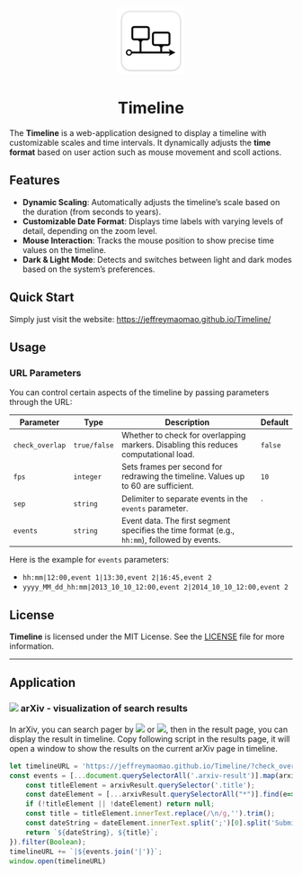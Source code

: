 <p align='center'>
<a href='https://jeffreymaomao.github.io/Timeline/'>
    <img alt="Timeline Logo" src="assets/icon.png" width='120'>
</a>
<br>
<h1 align='center'>Timeline</h1>
</p>

The **Timeline** is a web-application designed to display a timeline with customizable scales and time intervals. It dynamically adjusts the **time format** based on user action such as mouse movement and scoll actions.

## Features

- **Dynamic Scaling**: Automatically adjusts the timeline’s scale based on the duration (from seconds to years).
- **Customizable Date Format**: Displays time labels with varying levels of detail, depending on the zoom level.
- **Mouse Interaction**: Tracks the mouse position to show precise time values on the timeline.
- **Dark & Light Mode**: Detects and switches between light and dark modes based on the system’s preferences.

## Quick Start

Simply just visit the website: https://jeffreymaomao.github.io/Timeline/

## Usage

### URL Parameters

You can control certain aspects of the timeline by passing parameters through the URL:

| Parameter       | Type         | Description                                                  | Default |
| --------------- | ------------ | ------------------------------------------------------------ | ------- |
| `check_overlap` | `true/false` | Whether to check for overlapping markers. Disabling this reduces computational load. | `false` |
| `fps`           | `integer`    | Sets frames per second for redrawing the timeline. Values up to 60 are sufficient. | `10`    |
| `sep`           | `string`     | Delimiter to separate events in the `events` parameter.      | `|`     |
| `events`        | `string`     | Event data. The first segment specifies the time format (e.g., `hh:mm`), followed by events. |         |

Here is the example for `events` parameters:

- `hh:mm|12:00,event 1|13:30,event 2|16:45,event 2`
- `yyyy_MM_dd_hh:mm|2013_10_10_12:00,event 2|2014_10_10_12:00,event 2`

## License

**Timeline** is licensed under the MIT License. See the [LICENSE](LICENSE) file for more information.

---

## Application

### <img src='https://info.arxiv.org/brand/images/brand-logomark-primary-large.jpg' height='50px'> arXiv - visualization of search results

In arXiv, you can search pager by [![](https://img.shields.io/badge/arXiv-search-red.svg)](https://arxiv.org/search) or  [![](https://img.shields.io/badge/arXiv-advance%20search-red.svg)](https://arxiv.org/search), then in the result page, you can display the result in timeline. Copy following script in the results page, it will open a window to show the results on the current arXiv page in timeline.

```js
let timelineURL = 'https://jeffreymaomao.github.io/Timeline/?check_overlap=true&sep=|&events=dd_MMMM_yyyy';
const events = [...document.querySelectorAll('.arxiv-result')].map(arxivResult=>{
    const titleElement = arxivResult.querySelector('.title');
    const dateElement = [...arxivResult.querySelectorAll("*")].find(e=>e.innerText.includes('Submitted'));
    if (!titleElement || !dateElement) return null;
    const title = titleElement.innerText.replace(/\n/g,'').trim();
    const dateString = dateElement.innerText.split(';')[0].split('Submitted')[1].trim().replace(/[, ]+/g, '_');
    return `${dateString}, ${title}`;
}).filter(Boolean);
timelineURL += `|${events.join('|')}`;
window.open(timelineURL)
```